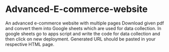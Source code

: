 # Advanced-E-commerce-website
An advanced e-commerce website with multiple pages
Download given pdf and convert them into Google sheets which are used for data collection.
In google sheets go to apps script and write the code for data collection and then click on new deployment.
Generated URL should be pasted in your respective HTML page.
